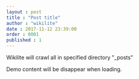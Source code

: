 ```yaml
---
layout : post
title : "Post title"
author : "wikilite"
date : 2017-11-12 23:39:00
order : 0001
published : 1
---
```


Wikilite will crawl all in specified directory "_posts"

Demo content will be disappear when loading.

